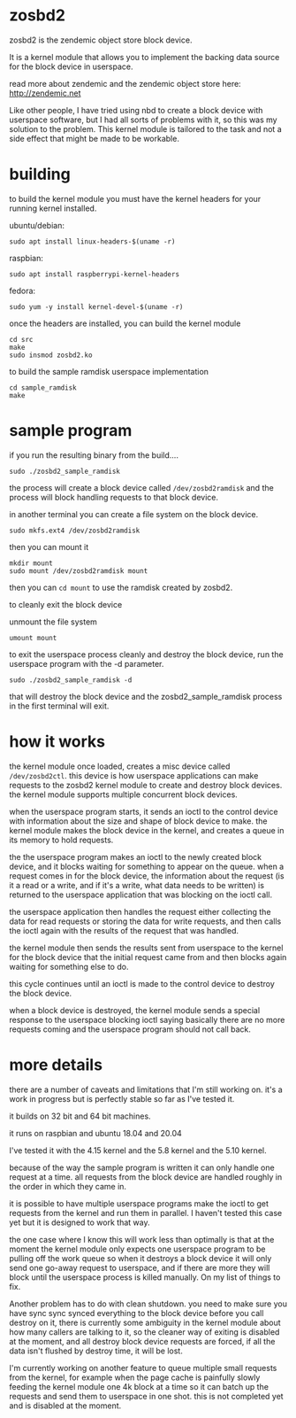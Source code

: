# zosbd2


zosbd2 is the zendemic object store block device.

It is a kernel module that allows you to implement the backing data source for the block device in userspace.

read more about zendemic and the zendemic object store here: http://zendemic.net

Like other people, I have tried using nbd to create a block device with userspace software, but I had all sorts of problems with it, so this was my solution to the problem. This kernel module is tailored to the task and not a side effect that might be made to be workable.


# building

to build the kernel module you must have the kernel headers for your running kernel installed.

ubuntu/debian:

```sudo apt install linux-headers-$(uname -r)```

raspbian:

```sudo apt install raspberrypi-kernel-headers```

fedora:

```sudo yum -y install kernel-devel-$(uname -r)```

once the headers are installed, you can build the kernel module

```
cd src
make
sudo insmod zosbd2.ko
```

to build the sample ramdisk userspace implementation

```
cd sample_ramdisk
make
```


# sample program

if you run the resulting binary from the build....

```
sudo ./zosbd2_sample_ramdisk
```
the process will create a block device called `/dev/zosbd2ramdisk`  and the process will block handling requests to that block device.

in another terminal you can create a file system on the block device.

```
sudo mkfs.ext4 /dev/zosbd2ramdisk
```
then you can mount it

```
mkdir mount
sudo mount /dev/zosbd2ramdisk mount
```

then you can `cd mount` to use the ramdisk created by zosbd2.

to cleanly exit the block device

unmount the file system
```
umount mount
```

to exit the userspace process cleanly and destroy the block device, run the userspace program with the -d parameter.

```
sudo ./zosbd2_sample_ramdisk -d
```

that will destroy the block device and the zosbd2_sample_ramdisk process in the first terminal will exit.



# how it works

the kernel module once loaded, creates a misc device called `/dev/zosbd2ctl`.
this device is how userspace applications can make requests to the zosbd2 kernel module to create and destroy block devices. the kernel module supports multiple concurrent block devices.

when the userspace program starts, it sends an ioctl to the control device with information about the size and shape of block device to make.
the kernel module makes the block device in the kernel, and creates a queue in its memory to hold requests.

the the userspace program makes an ioctl to the newly created block device, and it blocks waiting for something to appear on the queue.
when a request comes in for the block device, the information about the request (is it a read or a write, and if it's a write, what data needs to be written) is returned to the userspace application that was blocking on the ioctl call.

the userspace application then handles the request either collecting the data for read requests or storing the data for write requests, and then calls the ioctl again with the results of the request that was handled.

the kernel module then sends the results sent from userspace to the kernel for the block device that the initial request came from and then blocks again waiting for something else to do.

this cycle continues until an ioctl is made to the control device to destroy the block device.

when a block device is destroyed, the kernel module sends a special response to the userspace blocking ioctl saying basically there are no more requests coming and the userspace program should not call back.


# more details

there are a number of caveats and limitations that I'm still working on. it's a work in progress but is perfectly stable so far as I've tested it.

it builds on 32 bit and 64 bit machines.

it runs on raspbian and ubuntu 18.04 and 20.04

I've tested it with the 4.15 kernel and the 5.8 kernel and the 5.10 kernel.

because of the way the sample program is written it can only handle one request at a time.
all requests from the block device are handled roughly in the order in which they came in.

it is possible to have multiple userspace programs make the ioctl to get requests from the kernel and run them in parallel. I haven't tested this case yet but it is designed to work that way.

the one case where I know this will work less than optimally is that at the moment the kernel module only expects one userspace program to be pulling off the work queue so when it destroys a block device it will only send one go-away request to userspace, and if there are more they will block until the userspace process is killed manually. On my list of things to fix.

Another problem has to do with clean shutdown.
you need to make sure you have sync sync synced everything to the block device before you call destroy on it, there is currently some ambiguity in the kernel module about how many callers are talking to it, so the cleaner way of exiting is disabled at the moment, and all destroy block device requests are forced, if all the data isn't flushed by destroy time, it will be lost.

I'm currently working on another feature to queue multiple small requests from the kernel, for example when the page cache is painfully slowly feeding the kernel module one 4k block at a time so it can batch up the requests and send them to userspace in one shot. this is not completed yet and is disabled at the moment.





